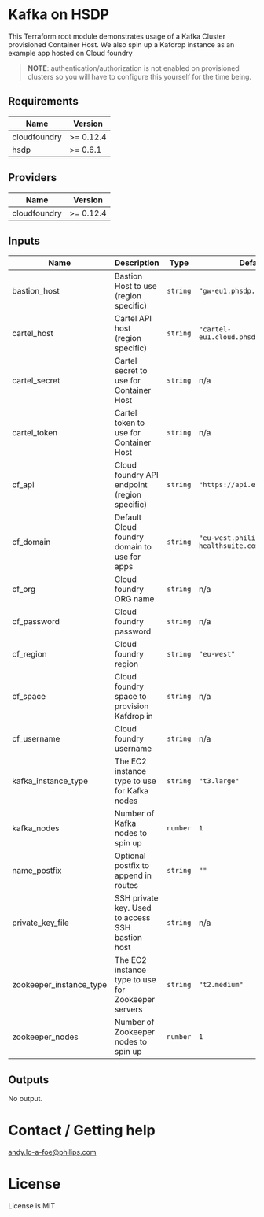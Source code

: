 # Kafka on HSDP
This Terraform root module demonstrates usage of a Kafka Cluster provisioned 
Container Host. We also spin up a Kafdrop instance as an example app hosted
on Cloud foundry

>**NOTE**: authentication/authorization is not enabled on provisioned clusters so you will have to configure this yourself for the time being.

## Requirements

| Name | Version |
|------|---------|
| cloudfoundry | >= 0.12.4 |
| hsdp | >= 0.6.1 |

## Providers

| Name | Version |
|------|---------|
| cloudfoundry | >= 0.12.4 |

## Inputs

| Name | Description | Type | Default | Required |
|------|-------------|------|---------|:--------:|
| bastion\_host | Bastion Host to use (region specific) | `string` | `"gw-eu1.phsdp.com"` | no |
| cartel\_host | Cartel API host (region specific) | `string` | `"cartel-eu1.cloud.phsdp.com"` | no |
| cartel\_secret | Cartel secret to use for Container Host | `string` | n/a | yes |
| cartel\_token | Cartel token to use for Container Host | `string` | n/a | yes |
| cf\_api | Cloud foundry API endpoint (region specific) | `string` | `"https://api.eu1.phsdp.com"` | no |
| cf\_domain | Default Cloud foundry domain to use for apps | `string` | `"eu-west.philips-healthsuite.com"` | no |
| cf\_org | Cloud foundry ORG name | `string` | n/a | yes |
| cf\_password | Cloud foundry password | `string` | n/a | yes |
| cf\_region | Cloud foundry region | `string` | `"eu-west"` | no |
| cf\_space | Cloud foundry space to provision Kafdrop in | `string` | n/a | yes |
| cf\_username | Cloud foundry username | `string` | n/a | yes |
| kafka\_instance\_type | The EC2 instance type to use for Kafka nodes | `string` | `"t3.large"` | no |
| kafka\_nodes | Number of Kafka nodes to spin up | `number` | `1` | no |
| name\_postfix | Optional postfix to append in routes | `string` | `""` | no |
| private\_key\_file | SSH private key. Used to access SSH bastion host | `string` | n/a | yes |
| zookeeper\_instance\_type | The EC2 instance type to use for Zookeeper servers | `string` | `"t2.medium"` | no |
| zookeeper\_nodes | Number of Zookeeper nodes to spin up | `number` | `1` | no |

## Outputs

No output.

# Contact / Getting help

andy.lo-a-foe@philips.com

# License

License is MIT
